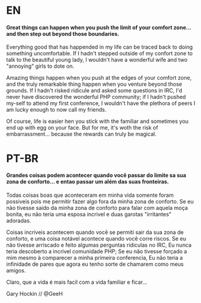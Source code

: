 # EN

#### Great things can happen when you push the limit of your comfort zone... and then step out beyond those boundaries.

Everything good that has happended in my life can be traced back to doing something uncomfortable. If I hadn't stepped outside of my
confort zone to talk to the beautiful young lady, I wouldn't have a wonderful wife and two "annoying" girls to dote on.

Amazing things happen when you push at the edges of your comfort zone, and the truly remarkable thing happen when you venture
beyond those grounds. If I hadn't risked ridicule and asked some questions in IRC, I'd never have discovered the wonderful
PHP community; if I hadn't pushed my-self to attend my first conference, I wouldn't have the plethora of peers I am lucky enough to now call my
friends.

Of course, life is easier hen you stick with the familiar and sometimes you end up with egg on your face. But for me, it's 
woth the risk of embarrassment... because the rewards can truly be magical.


# PT-BR

#### Grandes coisas podem acontecer quando você passar do limite sa sua zona de conforto... e entao passar um além das suas fronteiras.

Todas coisas boas que aconteceram em minha vida somente foram possiveis pois me permitir fazer algo fora da minha zona de conforto. Se eu não tivesse saido da minha zona de conforto para falar com aquela moça bonita, eu não teria uma esposa 
incrivel e duas garotas "irritantes" adoradas.

Coisas incriveis acontecem quando você se permiti sair da sua zona de conforto, e uma coisa notável acontece quando você corre riscos. Se eu não tivesse arriscado e feito algumas perguntas ridiculas no IRC, Eu nunca teria descoberto a incrivel comunidade PHP; Se eu não tivesse forçado a mim mesmo à comparecer a minha primeira conferencia, Eu não teria a infinidade de pares que agora eu tenho sorte de chamarem como meus amigos.

Claro, que a vida é mais facil com a vida familiar e ficar... 

Gary Hockin // @GeeH
